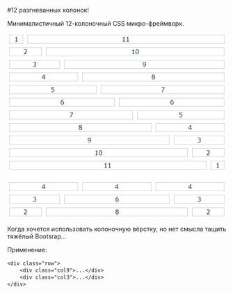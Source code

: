 #12 разгневанных колонок!

Минималистичный 12-колоночный CSS микро-фреймворк.

![screen](screen.png)

Когда хочется использовать колоночную вёрстку, но нет смысла тащить тяжёлый Bootsrap...

Применение:

	<div class="row">
		<div class="col9">...</div>
		<div class="col3">...</div>
	</div>
